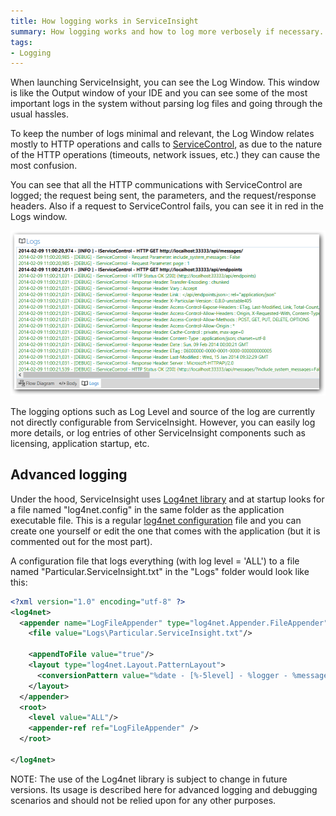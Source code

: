 ```yaml
---
title: How logging works in ServiceInsight
summary: How logging works and how to log more verbosely if necessary.
tags: 
- Logging
---
```


When launching ServiceInsight, you can see the Log Window. This window is like the Output window of your IDE and you can see some of the most important logs in the system without parsing log files and going through the usual hassles.

To keep the number of logs minimal and relevant, the Log Window relates mostly to HTTP operations and calls to [ServiceControl](http://docs.particular.net/Search?q=ServiceControl), as due to the nature of the HTTP operations (timeouts, network issues, etc.) they can cause the most confusion. 

You can see that all the HTTP communications with ServiceControl are logged; the request being sent, the parameters, and the request/response headers. Also if a request to ServiceControl fails, you can see it in red in the Logs window.

![Log Window](008_logwindow.png)

The logging options such as Log Level and source of the log are currently not directly configurable from ServiceInsight. However, you can easily log more details, or log entries of other ServiceInsight components such as licensing, application startup, etc.

Advanced logging 
----------------

Under the hood, ServiceInsight uses [Log4net library](http://logging.apache.org/log4net/) and at startup looks for a file named "log4net.config" in the same folder as the application executable file. This is a regular [log4net configuration](http://logging.apache.org/log4net/release/manual/configuration.html) file and you can create one yourself or edit the one that comes with the application (but it is commented out for the most part).

A configuration file that logs everything (with log level = 'ALL') to a file named "Particular.ServiceInsight.txt" in the "Logs" folder would look like this:

 
```XML
<?xml version="1.0" encoding="utf-8" ?>
<log4net>
  <appender name="LogFileAppender" type="log4net.Appender.FileAppender">
    <file value="Logs\Particular.ServiceInsight.txt"/>

    <appendToFile value="true"/>
    <layout type="log4net.Layout.PatternLayout">
      <conversionPattern value="%date - [%-5level] - %logger - %message%newline"/>
    </layout>
  </appender>
  <root>
    <level value="ALL"/>
    <appender-ref ref="LogFileAppender" />
  </root>
  
</log4net>
```

NOTE: The use of the Log4net library is subject to change in future versions. Its usage is described here for advanced logging and debugging scenarios and should not be relied upon for any other purposes.
